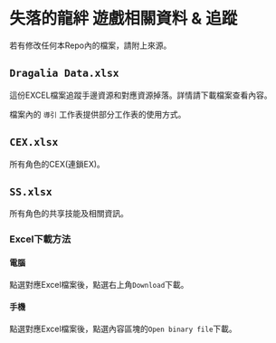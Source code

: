 # 失落的龍絆 遊戲相關資料 & 追蹤

若有修改任何本Repo內的檔案，請附上來源。


## `Dragalia Data.xlsx`

這份EXCEL檔案追蹤手邊資源和對應資源掉落。詳情請下載檔案查看內容。

檔案內的 `導引` 工作表提供部分工作表的使用方式。


## `CEX.xlsx`

所有角色的CEX(連鎖EX)。


## `SS.xlsx`

所有角色的共享技能及相關資訊。


### Excel下載方法

#### 電腦
點選對應Excel檔案後，點選右上角`Download`下載。

#### 手機
點選對應Excel檔案後，點選內容區塊的`Open binary file`下載。